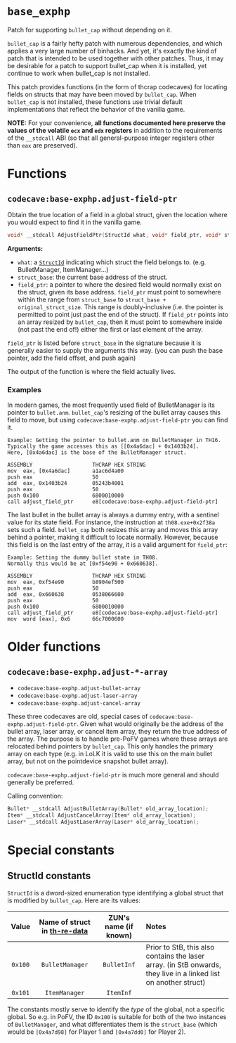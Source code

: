 # `base_exphp`

Patch for supporting `bullet_cap` without depending on it.

`bullet_cap` is a fairly hefty patch with numerous dependencies, and which applies a very large number of binhacks.  And yet, it's exactly the kind of patch that is intended to be used together with other patches.  Thus, it may be desirable for a patch to support bullet_cap when it is installed, yet continue to work when bullet_cap is not installed.

This patch provides functions (in the form of thcrap codecaves) for locating fields on structs that may have been moved by `bullet_cap`.  When `bullet_cap` is not installed, these functions use trivial default implementations that reflect the behavior of the vanilla game.

**NOTE:** For your convenience, **all functions documented here preserve the values of the volatile `ecx` and `edx` registers** in addition to the requirements of the `__stdcall` ABI (so that all general-purpose integer registers other than `eax` are preserved).

# Functions

## `codecave:base-exphp.adjust-field-ptr`

Obtain the true location of a field in a global struct, given the location where you would expect to find it in the vanilla game.

```C++
void* __stdcall AdjustFieldPtr(StructId what, void* field_ptr, void* struct_base)
```

**Arguments:**

* `what`: a [`StructId`](#struct-id) indicating which struct the field belongs to. (e.g. BulletManager, ItemManager...)
* `struct_base`: the current base address of the struct.
* `field_ptr`: a pointer to where the desired field would normally exist on the struct, given its base address.  `field_ptr` must point to somewhere within the range from `struct_base` to `struct_base + original_struct_size`.  This range is doubly-inclusive (i.e. the pointer is permitted to point just past the end of the struct). If `field_ptr` points into an array resized by `bullet_cap`, then it must point to somewhere inside (not past the end of!) either the first or last element of the array.

`field_ptr` is listed before `struct_base` in the signature because it is generally easier to supply the arguments this way. (you can push the base pointer, add the field offset, and push again)

The output of the function is where the field actually lives.

### Examples

In modern games, the most frequently used field of BulletManager is its pointer to `bullet.anm`.  `bullet_cap`'s resizing of the bullet array causes this field to move, but using `codecave:base-exphp.adjust-field-ptr` you can find it.

```
Example: Getting the pointer to bullet.anm on BulletManager in TH16.
Typically the game accesses this as [[0x4a6dac] + 0x1403b24].
Here, [0x4a6dac] is the base of the BulletManager struct.

ASSEMBLY                   THCRAP HEX STRING
mov  eax, [0x4a6dac]       a1ac6d4a00
push eax                   50
add  eax, 0x1403b24        05243b4001
push eax                   50
push 0x100                 6800010000
call adjust_field_ptr      e8[codecave:base-exphp.adjust-field-ptr]
```

The last bullet in the bullet array is always a dummy entry, with a sentinel value for its state field.  For instance, the instruction at `th08.exe+0x2f38a` sets such a field.  `bullet_cap` both resizes this array and moves this array behind a pointer, making it difficult to locate normally. However, because this field is on the last entry of the array, it is a valid argument for `field_ptr`:

```
Example: Setting the dummy bullet state in TH08.
Normally this would be at [0xf54e90 + 0x660638].

ASSEMBLY                   THCRAP HEX STRING
mov  eax, 0xf54e90         b8904ef500
push eax                   50
add  eax, 0x660638         0538066600
push eax                   50
push 0x100                 6800010000
call adjust_field_ptr      e8[codecave:base-exphp.adjust-field-ptr]
mov  word [eax], 0x6       66c7000600
```

# Older functions

## `codecave:base-exphp.adjust-*-array`

* `codecave:base-exphp.adjust-bullet-array`
* `codecave:base-exphp.adjust-laser-array`
* `codecave:base-exphp.adjust-cancel-array`

These three codecaves are old, special cases of `codecave:base-exphp.adjust-field-ptr`.  Given what would originally be the address of the bullet array, laser array, or cancel item array, they return the true address of the array.  The purpose is to handle pre-PoFV games where these arrays are relocated behind pointers by `bullet_cap`.  This only handles the primary array on each type (e.g. in LoLK it is valid to use this on the main bullet array, but not on the pointdevice snapshot bullet array).

`codecave:base-exphp.adjust-field-ptr` is much more general and should generally be preferred.

Calling convention:

```C++
Bullet* __stdcall AdjustBulletArray(Bullet* old_array_location);
Item* __stdcall AdjustCancelArray(Item* old_array_location);
Laser* __stdcall AdjustLaserArray(Laser* old_array_location);
```

# Special constants

## <span id="struct-id">StructId constants</span>

`StructId` is a dword-sized enumeration type identifying a global struct that is modified by `bullet_cap`.  Here are its values:

|  Value  |Name of struct in [th-re-data](https://github.com/exphp-share/th-re-data) | ZUN's name (if known) | Notes |
|  :---:  | :---: | :---: | :--- |
| `0x100` | `BulletManager` | `BulletInf` | Prior to StB, this also contains the laser array. (in StB onwards, they live in a linked list on another struct) |
| `0x101` | `ItemManager`   | `ItemInf`   | |

The constants mostly serve to identify the *type* of the global, not a specific global.  So e.g. in PoFV, the ID `0x100` is suitable for both of the two instances of `BulletManager`, and what differentiates them is the `struct_base` (which would be `[0x4a7d98]` for Player 1 and `[0x4a7dd0]` for Player 2).
